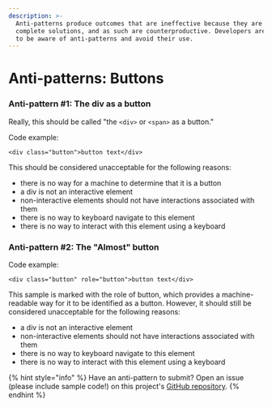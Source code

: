 ```yaml
---
description: >-
  Anti-patterns produce outcomes that are ineffective because they are not
  complete solutions, and as such are counterproductive. Developers are advised
  to be aware of anti-patterns and avoid their use.
---
```


# Anti-patterns: Buttons

### Anti-pattern \#1: The div as a button

Really, this should be called "the `<div>` or `<span>` as a button."

Code example: 

```markup
<div class="button">button text</div>
```

This should be considered unacceptable for the following reasons: 

* there is no way for a machine to determine that it is a button
* a div is not an interactive element 
* non-interactive elements should not have interactions associated with them
* there is no way to keyboard navigate to this element
* there is no way to interact with this element using a keyboard

### Anti-pattern \#2: The "Almost" button

Code example: 

```markup
<div class="button" role="button">button text</div>
```

This sample is marked with the role of button, which provides a machine-readable way for it to be identified as a button. However, it should still be considered unacceptable for the following reasons: 

* a div is not an interactive element 
* non-interactive elements should not have interactions associated with them
* there is no way to keyboard navigate to this element
* there is no way to interact with this element using a keyboard

{% hint style="info" %}
Have an anti-pattern to submit? Open an issue \(please include sample code!\) on this project's [GitHub repository](https://github.com/MelSumner/ember-component-patterns).
{% endhint %}



